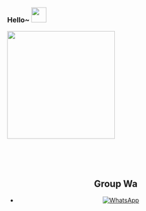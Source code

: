 ### Hello~ <img src="https://github.com/TheDudeThatCode/TheDudeThatCode/blob/master/Assets/Hi.gif" width="35px">
<img src="https://i.ibb.co/kqXWd9m/Choke-me-Daddy-BTS-x-you.jpg" width=250 height="250" align="center">
<center>

 &nbsp;&nbsp; 




&nbsp;&nbsp;     &nbsp;&nbsp;    &nbsp;&nbsp;   &nbsp;&nbsp;   &nbsp;&nbsp;   


## Group Wa

* <a href="https://chat.whatsapp.com/E3H2iJqRWTs9taSteFezAk"><img alt="WhatsApp" src="https://img.shields.io/badge/WhatsApp%20Group-25D366?style=for-the-badge&logo=whatsapp&logoColor=white"/></a>


